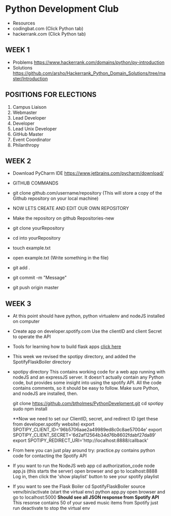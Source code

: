 # Python Development Club
 * Resources
  * codingbat.com (Click Python tab) 
  * hackerrank.com (Click Python tab) 
	
## WEEK 1
 * Problems https://www.hackerrank.com/domains/python/py-introduction
 * Solutions https://github.com/arsho/Hackerrank_Python_Domain_Solutions/tree/master/Introduction
 
## POSITIONS FOR ELECTIONS 
1. Campus Liaison
2. Webmaster
3. Lead Developer
4. Developer
5. Lead Unix Developer     
6. GitHub Master
7. Event Coordinator 
8. Philanthropy

## WEEK 2
 * Download PyCharm IDE https://www.jetbrains.com/pycharm/download/

 * GITHUB COMMANDS 
  * git clone github.com/username/repository  (This will store a copy of the Github repository on your local machine) 
	
	
  * NOW LETS CREATE AND EDIT OUR OWN REPOSITORY
  * Make the repository on github Repositories-new
  * git clone yourRepository
  * cd into yourRepository
  * touch example.txt
  * open example.txt (Write something in the file) 
  * git add .
  * git commit -m "Message" 
  * git push origin master
	
## WEEK 3
 * At this point should have python, python virtualenv and nodeJS installed on computer

 * Create app on developer.spotify.com 
    Use the clientID and client Secret to operate the API 

 * Tools for learning how to build flask apps 
    [click here](http://file.allitebooks.com/20150530/Flask%20Web%20Development.pdf)
    
 * This week we revised the spotipy directory, and added the SpotifyFlaskBoiler directory
  * spotipy directory
    This contains working code for a web app running with nodeJS and an expressJS server. It doesn't 
    actually contain any Python code, but provides some insight into using the spotify API. 
    All the code contains comments, so it should be easy to follow. 
    Make sure Python, and nodeJS are installed, then.

    git clone https://github.com/btholmes/PythonDevelpment.git
    cd spotipy 
    sudo npm install 
    
    **Now we need to set our ClientID, secret, and redirect ID (get these from developer.spotify website) 
    export SPOTIPY_CLIENT_ID='96b5706aae2a49989ed8c0c8ae57004e'
    export SPOTIPY_CLIENT_SECRET='6d2af12564b34d76b8602fdabf27da89'
    export SPOTIPY_REDIRECT_URI='http://localhost:8888/callback'

  * From here you can just play around try: 
    practice.py contains python code for contacting the Spotify API 
    
  * If you want to run the NodeJS web app 
    cd authorization_code 
    node app.js (this starts the server) 
    open browser and go to localhost:8888
    Log in, then click the 'show playlist' button to see your spotify playlist 

  * If you want to see the Flask Boiler 
    cd SpotifyFlaskBoiler
    source venv/bin/activate (start the virtual env) 
    python app.py 
    open browser and go to localhost:5000
    **Should see all JSON response from Spotify API**
    This resonse contains 50 of your saved music items from Spotify 
    just run deactivate to stop the virtual env 




